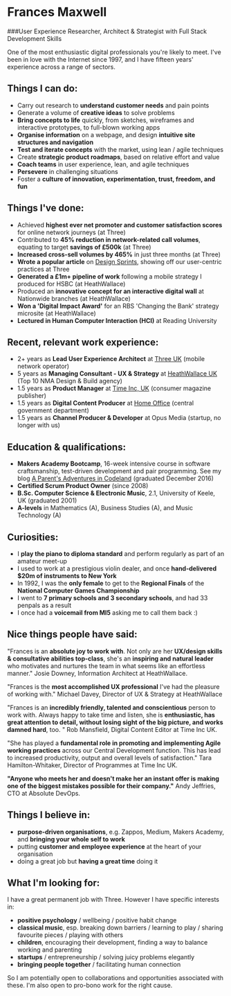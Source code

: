 # Frances Maxwell
###User Experience Researcher, Architect & Strategist with Full Stack Development Skills

One of the most enthusiastic digital professionals you're likely to meet. I've been in love with the Internet since 1997, and I have fifteen years' experience across a range of sectors.

## Things I can do:
* Carry out research to **understand customer needs** and pain points
* Generate a volume of **creative ideas** to solve problems
* **Bring concepts to life** quickly, from sketches, wireframes and interactive prototypes, to full-blown working apps
* **Organise information** on a webpage, and design **intuitive site structures and navigation**
* **Test and iterate concepts** with the market, using lean / agile techniques
* Create **strategic product roadmaps**, based on relative effort and value
* **Coach teams** in user experience, lean, and agile techniques
* **Persevere** in challenging situations
* Foster a **culture of innovation, experimentation, trust, freedom, and fun**

## Things I've done:
* Achieved **highest ever net promoter and customer satisfaction scores** for online network journeys (at Three)
* Contributed to **45% reduction in network-related call volumes**, equating to target **savings of £500k** (at Three)
* **Increased cross-sell volumes by 465%** in just three months (at Three)
* **Wrote a popular article** on [Design Sprints](https://medium.com/three-uk-experience-team/our-first-5-day-design-sprint-31239d0331f8#.f9w4ham7g), showing off our user-centric practices at Three
* **Generated a £1m+ pipeline of work** following a mobile strategy I produced for HSBC (at HeathWallace)
* Produced an **innovative concept for an interactive digital wall** at Nationwide branches (at HeathWallace)
* **Won a 'Digital Impact Award'** for an RBS 'Changing the Bank' strategy microsite (at HeathWallace)
* **Lectured in Human Computer Interaction (HCI)** at Reading University

## Recent, relevant work experience:
* 2+ years as **Lead User Experience Architect** at [Three UK](http://www.three.co.uk/) (mobile network operator)
* 5 years as **Managing Consultant - UX & Strategy** at [HeathWallace UK](http://www.heathwallace.com/) (Top 10 NMA Design & Build agency)
* 1.5 years as **Product Manager** at [Time Inc, UK](https://www.timeincuk.com/) (consumer magazine publisher)
* 1.5 years as **Digital Content Producer** at [Home Office](https://www.gov.uk/government/organisations/home-office) (central government department)
* 1.5 years as **Channel Producer & Developer** at Opus Media (startup, no longer with us)

## Education & qualifications:
* **Makers Academy Bootcamp**, 16-week intensive course in software craftsmanship, test-driven development and pair programming. See my blog [A Parent's Adventures in Codeland](https://medium.com/a-parents-adventures-in-codeland) (graduated December 2016)
* **Certified Scrum Product Owner** (since 2008)
* **B.Sc. Computer Science & Electronic Music**, 2.1, University of Keele, UK (graduated 2001)
* **A-levels** in Mathematics (A), Business Studies (A), and Music Technology (A)

## Curiosities:
* I **play the piano to diploma standard** and perform regularly as part of an amateur meet-up
* I used to work at a prestigious violin dealer, and once **hand-delivered $20m of instruments to New York**
* In 1992, I was the **only female** to get to the **Regional Finals** of the **National Computer Games Championship**
* I went to **7 primary schools and 3 secondary schools**, and had 33 penpals as a result
* I once had a **voicemail from MI5** asking me to call them back :)

## Nice things people have said:
"Frances is an **absolute joy to work with**. Not only are her **UX/design skills & consultative abilities top-class**, she's an **inspiring and natural leader** who motivates and nurtures the team in what seems like an effortless manner."
Josie Downey, Information Architect at HeathWallace.

"Frances is the **most accomplished UX professional** I've had the pleasure of working with."
Michael Davey, Director of UX & Strategy at HeathWallace

"Frances is an **incredibly friendly, talented and conscientious** person to work with. Always happy to take time and listen, she is **enthusiastic, has great attention to detail, without losing sight of the big picture, and works damned hard**, too. "
Rob Mansfield, Digital Content Editor at Time Inc UK.

"She has played a **fundamental role in promoting and implementing Agile working practices** across our Central Development function. This has lead to increased productivity, output and overall levels of satisfaction."
Tara Hamilton-Whitaker, Director of Programmes at Time Inc UK.

**"Anyone who meets her and doesn't make her an instant offer is making one of the biggest mistakes possible for their company."**
Andy Jeffries, CTO at Absolute DevOps.

## Things I believe in:
* **purpose-driven organisations**, e.g. Zappos, Medium, Makers Academy, and **bringing your whole self to work**
* putting **customer and employee experience** at the heart of your organisation
* doing a great job but **having a great time** doing it

## What I'm looking for:
I have a great permanent job with Three. However I have specific interests in:
* **positive psychology** / wellbeing / positive habit change
* **classical music**, esp. breaking down barriers / learning to play / sharing favourite pieces / playing with others
* **children**, encouraging their development, finding a way to balance working and parenting
* **startups** / entrepreneurship / solving juicy problems elegantly
* **bringing people together** / facilitating human connection

So I am potentially open to collaborations and opportunities associated with these. I'm also open to pro-bono work for the right cause.
